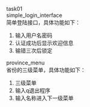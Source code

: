 task01\
simple_login_interface\
简单登陆接口，具体功能如下：
1. 输入用户名密码
2. 认证成功后显示欢迎信息
3. 输错三次后锁定

province_menu\
省份的三级菜单，具体功能如下：
1. 三级菜单
2. 输入q退出程序
3. 输入名称进入下一级菜单